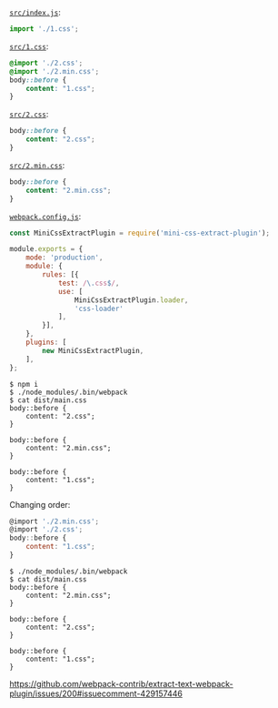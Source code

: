 [`src/index.js`][1]:

[1]: src/index.js

```js
import './1.css';
```

[`src/1.css`][2]:

[2]: src/1.css

```css
@import './2.css';
@import './2.min.css';
body::before {
    content: "1.css";
}
```

[`src/2.css`][3]:

[3]: src/2.css

```css
body::before {
    content: "2.css";
}
```

[`src/2.min.css`][4]:

[4]: src/2.min.css

```css
body::before {
    content: "2.min.css";
}
```

[`webpack.config.js`][5]:

[5]: webpack.config.js

```js
const MiniCssExtractPlugin = require('mini-css-extract-plugin');

module.exports = {
    mode: 'production',
    module: {
        rules: [{
            test: /\.css$/,
            use: [
                MiniCssExtractPlugin.loader,
                'css-loader'
            ],
        }],
    },
    plugins: [
        new MiniCssExtractPlugin,
    ],
};
```

```
$ npm i
$ ./node_modules/.bin/webpack
$ cat dist/main.css
body::before {
    content: "2.css";
}

body::before {
    content: "2.min.css";
}

body::before {
    content: "1.css";
}
```

Changing order:

```js
@import './2.min.css';
@import './2.css';
body::before {
    content: "1.css";
}
```

```
$ ./node_modules/.bin/webpack
$ cat dist/main.css
body::before {
    content: "2.min.css";
}

body::before {
    content: "2.css";
}

body::before {
    content: "1.css";
}
```

https://github.com/webpack-contrib/extract-text-webpack-plugin/issues/200#issuecomment-429157446
